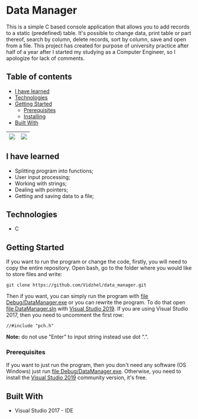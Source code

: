# Data Manager
This is a simple C based console application that allows you to add records to a static (predefined) table. It's possible to change data, print table or part thereof, search by column, delete records, sort by column, save and open from a file. This project has created for purpose of university practice after half of a year after I started my studying as a Computer Engineer, so I apologize for lack of comments.

## Table of contents
* [I have learned](#i-have-learned)
* [Technologies](#technologies)
* [Getting Started](#getting-started)
  * [Prerequisites](#prerequisites)
  * [Installing](#installing)
* [Built With](#built-with)

| [![](https://i.ibb.co/ZVybbwT/C-work-C-Practive-first-year-Data-Manager-Debug-Data-Manager-exe-8-16-2019-7-05-45-AM.png)](https://i.ibb.co/ZVybbwT/C-work-C-Practive-first-year-Data-Manager-Debug-Data-Manager-exe-8-16-2019-7-05-45-AM.png)  | [![](https://i.ibb.co/JChSHFf/C-work-C-Practive-first-year-Data-Manager-Debug-Data-Manager-exe-8-16-2019-7-10-50-AM.png)](https://i.ibb.co/JChSHFf/C-work-C-Practive-first-year-Data-Manager-Debug-Data-Manager-exe-8-16-2019-7-10-50-AM.png) |
|:---:|:---:|

## I have learned

- Splitting program into functions;
- User input processing;
- Working with strings;
- Dealing with pointers;
- Getting and saving data to a file;

## Technologies
- C

## Getting Started
If you want to run the program or change the code, firstly, you will need to copy the entire repository.
Open bash, go to the folder where you would like to store files and write:
```
git clone https://github.com/Vidzhel/data_manager.git
```

Then if you want, you can simply run the program with [file Debug/DataManager.exe](Debug/DataManager.exe) or you can rewrite the program. To do that open [file DataManager.sln](DataManager.sln) with [Visual Studio 2019](https://visualstudio.microsoft.com/vs/). If you are using Visual Studio 2017, then you need to uncomment the first row:
```
//#include "pch.h"
```

**Note:** do not use "Enter" to input string instead use dot ".".

### Prerequisites
If you want to just run the program, then you don't need any software (OS Windows) just run [file Debug/DataManager.exe](Debug/DataManager.exe). Otherwise, you need to install the [Visual Studio 2019](https://visualstudio.microsoft.com/vs/) community version, it's free.

## Built With
- Visual Studio 2017 - IDE
